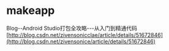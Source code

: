 # makeapp
Blog--Android Studio打包全攻略---从入门到精通代码
[http://blog.csdn.net/zivensonicclae/article/details/51672846](http://blog.csdn.net/zivensonice/article/details/51672846)